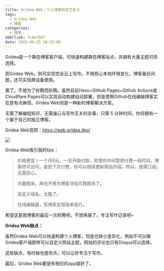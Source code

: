 ```yaml
---
title: Gridea Web：个人博客的文艺复兴
tags:
  - Gridea Web
  - 博客
categories:
  - 随笔
abbrlink: 7c0ef867
date: 2022-06-25 10:32:06
---
```


Gridea是一个静态博客客户端，可快速构建静态博客站点，并拥有大量主题可供选择。

而Gridea Web，则可实现完全云上写作。不用担心本地环境变化，博客备份问题，还可实现跨设备使用。

<!-- more -->

累了。不想为了折腾而折腾。虽然目前Hexo+Github Pages+Github Actions或Cloudflare Pages可以实现自动构建自动部署，但是使用Github在线编辑博客实在是有点麻烦。Gridea Web则是一种新的博客解决方案。

无需了解编程知识，无需操心与写作无关的杂事，只需 5 分钟时间，你将拥有一个属于自己的独立博客。

Gridea Web官网：https://web.gridea.dev/

![](https://static.gridea.dev/335395751264780883/ZPph82Zuz.png)

Gridea Web吸引我的tips：

> 价格便宜！一个月6元，一旦开始付款，即使你中间暂停付费一段时间，博客终可访问，直到下次付费，你可以继续更新网站内容。所以，按需订阅，无需担心。
>
> 内置图床，再也不用为博客寻找可靠图床了。
>
> 自定义域名。太酷了。
>
> 在线编辑器，写博客变得简单易行。

希望这是我博客的最后一次折腾吧，不想再搞了，专注写作记录吧~

**Gridea Web缺点：**

虽然Gridea Web可以快速构建个人博客，但是也缺少差异化，例如不可以像Gridea客户端那样可以自定义网站主题，网站的评论也只有Disqus可以选择。

这些缺点，有时候也是优点，可以让你专注于写作。

最后，Gridea Web要是有相应的app就好了。